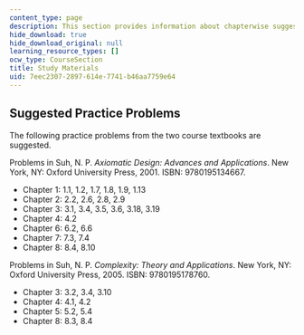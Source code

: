 ```yaml
---
content_type: page
description: This section provides information about chapterwise suggested problems.
hide_download: true
hide_download_original: null
learning_resource_types: []
ocw_type: CourseSection
title: Study Materials
uid: 7eec2307-2897-614e-7741-b46aa7759e64
---
```


Suggested Practice Problems
---------------------------

The following practice problems from the two course textbooks are suggested.

Problems in Suh, N. P. _Axiomatic Design: Advances and Applications_. New York, NY: Oxford University Press, 2001. ISBN: 9780195134667.

*   Chapter 1: 1.1, 1.2, 1.7, 1.8, 1.9, 1.13
*   Chapter 2: 2.2, 2.6, 2.8, 2.9
*   Chapter 3: 3.1, 3.4, 3.5, 3.6, 3.18, 3.19
*   Chapter 4: 4.2
*   Chapter 6: 6.2, 6.6
*   Chapter 7: 7.3, 7.4
*   Chapter 8: 8.4, 8.10

Problems in Suh, N. P. _Complexity: Theory and Applications_. New York, NY: Oxford University Press, 2005. ISBN: 9780195178760.

*   Chapter 3: 3.2, 3.4, 3.10
*   Chapter 4: 4.1, 4.2
*   Chapter 5: 5.2, 5.4
*   Chapter 8: 8.3, 8.4